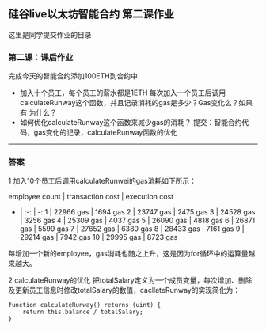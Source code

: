 ## 硅谷live以太坊智能合约 第二课作业
这里是同学提交作业的目录

### 第二课：课后作业
完成今天的智能合约添加100ETH到合约中
- 加入十个员工，每个员工的薪水都是1ETH
每次加入一个员工后调用calculateRunway这个函数，并且记录消耗的gas是多少？Gas变化么？如果有 为什么？
- 如何优化calculateRunway这个函数来减少gas的消耗？
提交：智能合约代码，gas变化的记录，calculateRunway函数的优化


----------
### 答案

1 加入10个员工后调用calculateRunwei的gas消耗如下所示：

employee count | transaction cost | execution cost 
- | :-: | -: 
1	| 22966 gas |  	1694 gas
2	| 23747 gas | 	2475 gas
3	| 24528 gas | 	3256 gas
4	| 25309 gas | 	4037 gas
5	| 26090 gas | 	4818 gas
6	| 26871 gas | 	5599 gas
7	| 27652 gas | 	6380 gas
8	| 28433 gas | 	7161 gas
9	| 29214 gas | 	7942 gas
10	| 29995 gas | 	8723 gas

每增加一个新的employee，gas消耗也随之上升，这是因为for循环中的运算量越来越大。

2 calculateRunway的优化
把totalSalary定义为一个成员变量，每次增加、删除及更新员工信息时修改totalSalary的数值，cacllateRunway的实现简化为：

    function calculateRunway() returns (uint) {
        return this.balance / totalSalary;
    }

